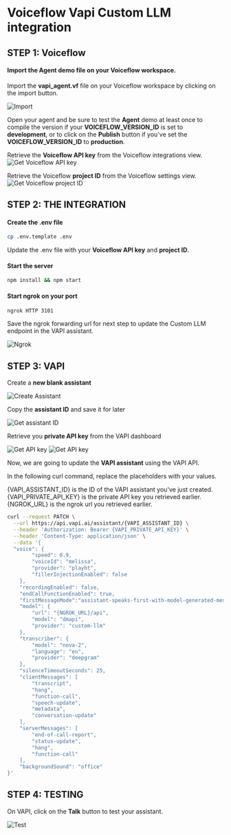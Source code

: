 # Voiceflow Vapi Custom LLM integration

## STEP 1: Voiceflow
#### Import the Agent demo file on your Voiceflow workspace.
Import the **vapi_agent.vf** file on your Voiceflow workspace by clicking on the import button.

![Import](./doc/vf_import.png)

Open your agent and be sure to test the **Agent** demo at least once to compile the version if your **VOICEFLOW_VERSION_ID** is set to **development**, or to click on the **Publish** button if you've set the **VOICEFLOW_VERSION_ID** to **production**.

Retrieve the **Voiceflow API key** from the Voiceflow integrations view.
![Get Voiceflow API key](./doc/vf_api_key.png)

Retrieve the Voiceflow **project ID** from the Voiceflow settings view.
![Get Voiceflow project ID](./doc/vf_project_id.png)


## STEP 2: THE INTEGRATION
#### Create the .env file

``` bash
cp .env.template .env
```
Update the .env file with your **Voiceflow API key** and **project ID**.


#### Start the server

``` bash
npm install && npm start
```

#### Start ngrok on your port
``` bash
ngrok HTTP 3101
```

Save the ngrok forwarding url for next step to update the Custom LLM endpoint in the VAPI assistant.

![Ngrok](./doc/ngrok.png)

## STEP 3: VAPI
Create a **new blank assistant**

![Create Assistant](./doc/create_assistant.png)

Copy the **assistant ID** and save it for later

![Get assistant ID](./doc/get_assistant_id.png)

Retrieve you **private API key** from the VAPI dashboard

![Get API key](./doc/get_vapi_key_1.png)
![Get API key](./doc/get_vapi_key_2.png)

Now, we are going to update the **VAPI assistant** using the VAPI API.

In the following curl command, replace the placeholders with your values.

{VAPI_ASSISTANT_ID} is the ID of the VAPI assistant you've just created.
{VAPI_PRIVATE_API_KEY} is the private API key you retrieved earlier.
{NGROK_URL} is the ngrok url you retrieved earlier.


``` bash
curl --request PATCH \
  --url https://api.vapi.ai/assistant/{VAPI_ASSISTANT_ID} \
  --header 'Authorization: Bearer {VAPI_PRIVATE_API_KEY}' \
  --header 'Content-Type: application/json' \
  --data '{
  "voice": {
		"speed": 0.9,
		"voiceId": "melissa",
		"provider": "playht",
		"fillerInjectionEnabled": false
	},
	"recordingEnabled": false,
	"endCallFunctionEnabled": true,
	"firstMessageMode":"assistant-speaks-first-with-model-generated-message",
	"model": {
		"url": "{NGROK_URL}/api",
		"model": "dmapi",
		"provider": "custom-llm"
	},
	"transcriber": {
		"model": "nova-2",
		"language": "en",
		"provider": "deepgram"
	},
	"silenceTimeoutSeconds": 25,
	"clientMessages": [
		"transcript",
		"hang",
		"function-call",
		"speech-update",
		"metadata",
		"conversation-update"
	],
	"serverMessages": [
		"end-of-call-report",
		"status-update",
		"hang",
		"function-call"
	],
	"backgroundSound": "office"
}'
```

## STEP 4: TESTING
On VAPI, click on the **Talk** button to test your assistant.

![Test](./doc/talk_button.png)


